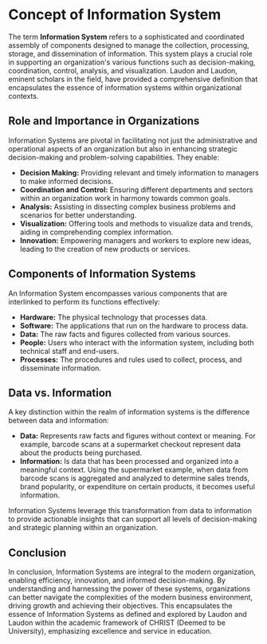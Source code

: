 # Concept of Information System

The term **Information System** refers to a sophisticated and coordinated assembly of components designed to manage the collection, processing, storage, and dissemination of information. This system plays a crucial role in supporting an organization's various functions such as decision-making, coordination, control, analysis, and visualization. Laudon and Laudon, eminent scholars in the field, have provided a comprehensive definition that encapsulates the essence of information systems within organizational contexts.

## Role and Importance in Organizations

Information Systems are pivotal in facilitating not just the administrative and operational aspects of an organization but also in enhancing strategic decision-making and problem-solving capabilities. They enable:

- **Decision Making:** Providing relevant and timely information to managers to make informed decisions.
- **Coordination and Control:** Ensuring different departments and sectors within an organization work in harmony towards common goals.
- **Analysis:** Assisting in dissecting complex business problems and scenarios for better understanding.
- **Visualization:** Offering tools and methods to visualize data and trends, aiding in comprehending complex information.
- **Innovation:** Empowering managers and workers to explore new ideas, leading to the creation of new products or services.

## Components of Information Systems

An Information System encompasses various components that are interlinked to perform its functions effectively:

- **Hardware:** The physical technology that processes data.
- **Software:** The applications that run on the hardware to process data.
- **Data:** The raw facts and figures collected from various sources.
- **People:** Users who interact with the information system, including both technical staff and end-users.
- **Processes:** The procedures and rules used to collect, process, and disseminate information.

## Data vs. Information

A key distinction within the realm of information systems is the difference between data and information:

- **Data:** Represents raw facts and figures without context or meaning. For example, barcode scans at a supermarket checkout represent data about the products being purchased.
- **Information:** Is data that has been processed and organized into a meaningful context. Using the supermarket example, when data from barcode scans is aggregated and analyzed to determine sales trends, brand popularity, or expenditure on certain products, it becomes useful information.

Information Systems leverage this transformation from data to information to provide actionable insights that can support all levels of decision-making and strategic planning within an organization.

## Conclusion

In conclusion, Information Systems are integral to the modern organization, enabling efficiency, innovation, and informed decision-making. By understanding and harnessing the power of these systems, organizations can better navigate the complexities of the modern business environment, driving growth and achieving their objectives. This encapsulates the essence of Information Systems as defined and explored by Laudon and Laudon within the academic framework of CHRIST (Deemed to be University), emphasizing excellence and service in education.
